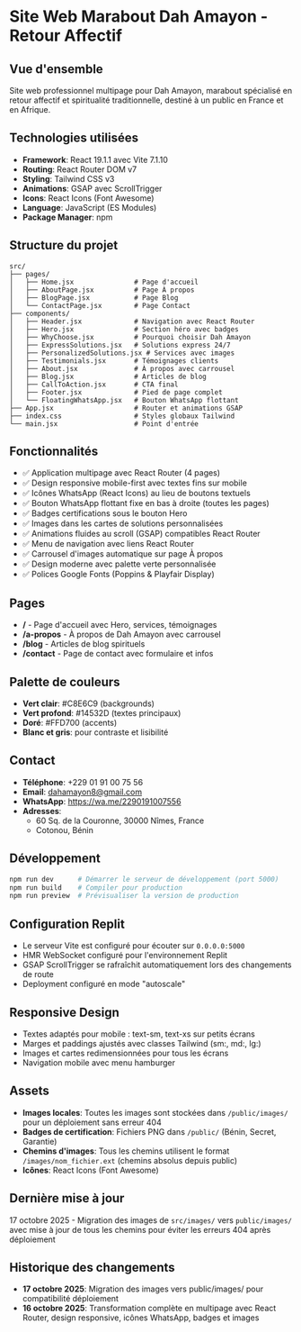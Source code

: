 # Site Web Marabout Dah Amayon - Retour Affectif

## Vue d'ensemble
Site web professionnel multipage pour Dah Amayon, marabout spécialisé en retour affectif et spiritualité traditionnelle, destiné à un public en France et en Afrique.

## Technologies utilisées
- **Framework**: React 19.1.1 avec Vite 7.1.10
- **Routing**: React Router DOM v7
- **Styling**: Tailwind CSS v3
- **Animations**: GSAP avec ScrollTrigger
- **Icons**: React Icons (Font Awesome)
- **Language**: JavaScript (ES Modules)
- **Package Manager**: npm

## Structure du projet
```
src/
├── pages/
│   ├── Home.jsx               # Page d'accueil
│   ├── AboutPage.jsx          # Page À propos
│   ├── BlogPage.jsx           # Page Blog
│   └── ContactPage.jsx        # Page Contact
├── components/
│   ├── Header.jsx             # Navigation avec React Router
│   ├── Hero.jsx               # Section héro avec badges
│   ├── WhyChoose.jsx          # Pourquoi choisir Dah Amayon
│   ├── ExpressSolutions.jsx   # Solutions express 24/7
│   ├── PersonalizedSolutions.jsx # Services avec images
│   ├── Testimonials.jsx       # Témoignages clients
│   ├── About.jsx              # À propos avec carrousel
│   ├── Blog.jsx               # Articles de blog
│   ├── CallToAction.jsx       # CTA final
│   ├── Footer.jsx             # Pied de page complet
│   └── FloatingWhatsApp.jsx   # Bouton WhatsApp flottant
├── App.jsx                    # Router et animations GSAP
├── index.css                  # Styles globaux Tailwind
└── main.jsx                   # Point d'entrée
```

## Fonctionnalités
- ✅ Application multipage avec React Router (4 pages)
- ✅ Design responsive mobile-first avec textes fins sur mobile
- ✅ Icônes WhatsApp (React Icons) au lieu de boutons textuels
- ✅ Bouton WhatsApp flottant fixe en bas à droite (toutes les pages)
- ✅ Badges certifications sous le bouton Hero
- ✅ Images dans les cartes de solutions personnalisées
- ✅ Animations fluides au scroll (GSAP) compatibles React Router
- ✅ Menu de navigation avec liens React Router
- ✅ Carrousel d'images automatique sur page À propos
- ✅ Design moderne avec palette verte personnalisée
- ✅ Polices Google Fonts (Poppins & Playfair Display)

## Pages
- **/** - Page d'accueil avec Hero, services, témoignages
- **/a-propos** - À propos de Dah Amayon avec carrousel
- **/blog** - Articles de blog spirituels
- **/contact** - Page de contact avec formulaire et infos

## Palette de couleurs
- **Vert clair**: #C8E6C9 (backgrounds)
- **Vert profond**: #14532D (textes principaux)
- **Doré**: #FFD700 (accents)
- **Blanc et gris**: pour contraste et lisibilité

## Contact
- **Téléphone**: +229 01 91 00 75 56
- **Email**: dahamayon8@gmail.com
- **WhatsApp**: https://wa.me/2290191007556
- **Adresses**: 
  - 60 Sq. de la Couronne, 30000 Nîmes, France
  - Cotonou, Bénin

## Développement
```bash
npm run dev      # Démarrer le serveur de développement (port 5000)
npm run build    # Compiler pour production
npm run preview  # Prévisualiser la version de production
```

## Configuration Replit
- Le serveur Vite est configuré pour écouter sur `0.0.0.0:5000`
- HMR WebSocket configuré pour l'environnement Replit
- GSAP ScrollTrigger se rafraîchit automatiquement lors des changements de route
- Deployment configuré en mode "autoscale"

## Responsive Design
- Textes adaptés pour mobile : text-sm, text-xs sur petits écrans
- Marges et paddings ajustés avec classes Tailwind (sm:, md:, lg:)
- Images et cartes redimensionnées pour tous les écrans
- Navigation mobile avec menu hamburger

## Assets
- **Images locales**: Toutes les images sont stockées dans `/public/images/` pour un déploiement sans erreur 404
- **Badges de certification**: Fichiers PNG dans `/public/` (Bénin, Secret, Garantie)
- **Chemins d'images**: Tous les chemins utilisent le format `/images/nom_fichier.ext` (chemins absolus depuis public)
- **Icônes**: React Icons (Font Awesome)

## Dernière mise à jour
17 octobre 2025 - Migration des images de `src/images/` vers `public/images/` avec mise à jour de tous les chemins pour éviter les erreurs 404 après déploiement

## Historique des changements
- **17 octobre 2025**: Migration des images vers public/images/ pour compatibilité déploiement
- **16 octobre 2025**: Transformation complète en multipage avec React Router, design responsive, icônes WhatsApp, badges et images
